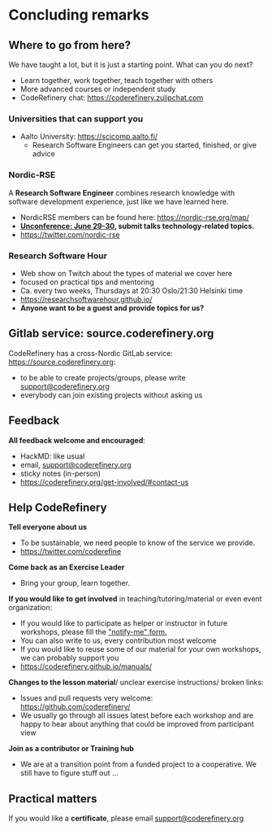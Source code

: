 # Concluding remarks


## Where to go from here?

We have taught a lot, but it is just a starting point.  What can you
do next?

* Learn together, work together, teach together with others
* More advanced courses or independent study
* CodeRefinery chat: https://coderefinery.zulipchat.com

### Universities that can support you

* Aalto University: https://scicomp.aalto.fi/
  * Research Software Engineers can get you started, finished, or give
    advice

### Nordic-RSE

A **Research Software Engineer** combines research knowledge with
software development experience, just like we have learned here.

- NordicRSE members can be found here: https://nordic-rse.org/map/
- **[Unconference: June 29-30](https://nordic-rse.org/events/2021-online-unconference/),
  submit talks technology-related topics.**
- https://twitter.com/nordic-rse

### Research Software Hour

- Web show on Twitch about the types of material we cover here
- focused on practical tips and mentoring
- Ca. every two weeks, Thursdays at 20:30 Oslo/21:30 Helsinki time
- https://researchsoftwarehour.github.io/
- **Anyone want to be a guest and provide topics for us?**



## Gitlab service: source.coderefinery.org

CodeRefinery has a cross-Nordic GitLab service: https://source.coderefinery.org:

- to be able to create projects/groups, please write support@coderefinery.org
- everybody can join existing projects without asking us



## Feedback

**All feedback welcome and encouraged**:
- HackMD: like usual
- email, support@coderefinery.org
- sticky notes (in-person)
- https://coderefinery.org/get-involved/#contact-us



## Help CodeRefinery

**Tell everyone about us**
- To be sustainable, we need people to know of the service we provide.
- https://twitter.com/coderefine

**Come back as an Exercise Leader**
- Bring your group, learn together.

**If you would like to get involved** in teaching/tutoring/material or even event organization:
- If you would like to participate as helper or instructor in future workshops, please fill the ["notify-me" form.](https://indico.neic.no/event/135/surveys/)
- You can also write to us, every contribution most welcome
- If you would like to reuse some of our material for your own workshops, we can probably support you
- https://coderefinery.github.io/manuals/

**Changes to the lesson material**/ unclear exercise instructions/ broken links:
- Issues and pull requests very welcome: https://github.com/coderefinery/
- We usually go through all issues latest before each workshop and are happy to
  hear about anything that could be improved from participant view

**Join as a contributor or Training hub**
- We are at a transition point from a funded project to a
  cooperative. We still have to figure stuff out ...



## Practical matters

If you would like a **certificate**, please email support@coderefinery.org
